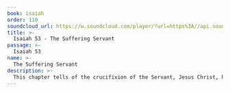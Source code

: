 ```yaml
---
book: isaiah
order: 110
soundcloud_url: https://w.soundcloud.com/player/?url=https%3A//api.soundcloud.com/tracks/
title: >-
  Isaiah 53 - The Suffering Servant
passage: >-
  Isaiah 53
name: >-
  The Suffering Servant
description: >-
  This chapter tells of the crucifixion of the Servant, Jesus Christ, hundreds of years before it happened. Hear of the Servant despised by men, stricken by God and given a portion among the great. All of this happened for our salvation.
---
```


